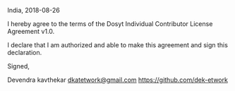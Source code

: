 India, 2018-08-26

I hereby agree to the terms of the Dosyt Individual Contributor License
Agreement v1.0.

I declare that I am authorized and able to make this agreement and sign this
declaration.

Signed,

Devendra kavthekar dkatetwork@gmail.com https://github.com/dek-etwork
